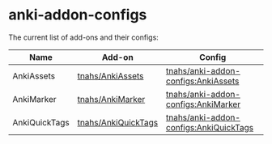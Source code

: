 # anki-addon-configs

The current list of add-ons and their configs:

| Name          | Add-on                                 | Config                                                           |
| ------------- | -------------------------------------- | ---------------------------------------------------------------- |
| AnkiAssets    | [tnahs/AnkiAssets][anki-assets]        | [tnahs/anki-addon-configs:AnkiAssets][anki-assets-config]        |
| AnkiMarker    | [tnahs/AnkiMarker][anki-marker]        | [tnahs/anki-addon-configs:AnkiMarker][anki-marker-config]        |
| AnkiQuickTags | [tnahs/AnkiQuickTags][anki-quick-tags] | [tnahs/anki-addon-configs:AnkiQuickTags][anki-quick-tags-config] |

[anki-assets]: https://github.com/tnahs/AnkiAssets
[anki-assets-config]: https://github.com/tnahs/anki-addon-configs/tree/AnkiAssets
[anki-marker]: https://github.com/tnahs/AnkiMarker
[anki-marker-config]: https://github.com/tnahs/anki-addon-configs/tree/AnkiMarker
[anki-quick-tags]: https://github.com/tnahs/AnkiQuickTags
[anki-quick-tags-config]: https://github.com/tnahs/anki-addon-configs/tree/AnkiQuickTags
